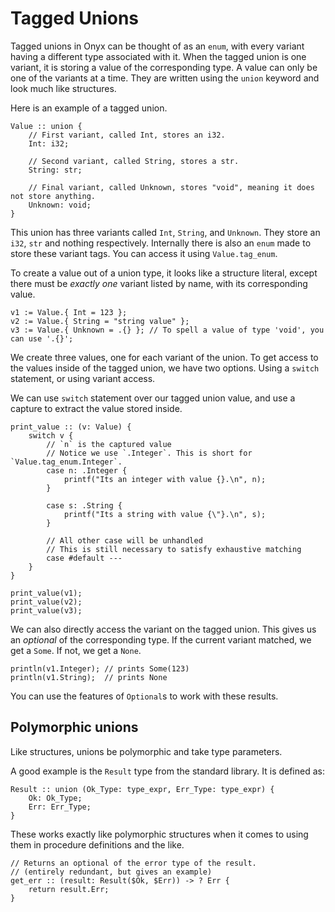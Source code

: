 # Tagged Unions

Tagged unions in Onyx can be thought of as an `enum`, with every variant having a different type associated with it.
When the tagged union is one variant, it is storing a value of the corresponding type.
A value can only be one of the variants at a time.
They are written using the `union` keyword and look much like structures.

Here is an example of a tagged union.
```onyx
Value :: union {
    // First variant, called Int, stores an i32.
    Int: i32;

    // Second variant, called String, stores a str.
    String: str;

    // Final variant, called Unknown, stores "void", meaning it does not store anything.
    Unknown: void;
}
```
This union has three variants called `Int`, `String`, and `Unknown`.
They store an `i32`, `str` and nothing respectively.
Internally there is also an `enum` made to store these variant tags. You can access it using `Value.tag_enum`.

To create a value out of a union type, it looks like a structure literal, except there must be *exactly one* variant listed by name, with its corresponding value.
```onyx
v1 := Value.{ Int = 123 };
v2 := Value.{ String = "string value" };
v3 := Value.{ Unknown = .{} }; // To spell a value of type 'void', you can use '.{}';
```

We create three values, one for each variant of the union.
To get access to the values inside of the tagged union, we have two options. Using a `switch` statement, or using variant access.

We can use `switch` statement over our tagged union value, and use a capture to extract the value stored inside.
```onyx
print_value :: (v: Value) {
    switch v {
        // `n` is the captured value
        // Notice we use `.Integer`. This is short for `Value.tag_enum.Integer`.
        case n: .Integer {
            printf("Its an integer with value {}.\n", n);
        }

        case s: .String {
            printf("Its a string with value {\"}.\n", s);
        }

        // All other case will be unhandled
        // This is still necessary to satisfy exhaustive matching
        case #default ---
    }
}

print_value(v1);
print_value(v2);
print_value(v3);
```

We can also directly access the variant on the tagged union. This gives us an *optional* of the corresponding type.
If the current variant matched, we get a `Some`. If not, we get a `None`.
```onyx
println(v1.Integer); // prints Some(123)
println(v1.String);  // prints None
```
You can use the features of `Optional`s to work with these results.

## Polymorphic unions
Like structures, unions be polymorphic and take type parameters.

A good example is the `Result` type from the standard library.
It is defined as:
```onyx
Result :: union (Ok_Type: type_expr, Err_Type: type_expr) {
    Ok: Ok_Type;
    Err: Err_Type;
}
```

These works exactly like polymorphic structures when it comes to using them in procedure definitions and the like.
```onyx
// Returns an optional of the error type of the result.
// (entirely redundant, but gives an example)
get_err :: (result: Result($Ok, $Err)) -> ? Err {
    return result.Err;
}
```
